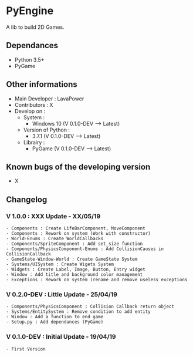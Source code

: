 # PyEngine

A lib to build 2D Games.

## Dependances

- Python 3.5+
- PyGame

## Other informations

- Main Developer : LavaPower
- Contributors : X
- Develop on :
  - System :
    - Windows 10 (V 0.1.0-DEV --> Latest)
  - Version of Python :
    - 3.7.1 (V 0.1.0-DEV --> Latest)
  - Librairy :
    - PyGame (V 0.1.0-DEV --> Latest)

## Known bugs of the developing version

- X

## Changelog

### V 1.0.0 : XXX Update - XX/05/19

    - Components : Create LifeBarComponent, MoveComponent
    - Components : Rework on system (Work with constructor)
    - World-Enums : Create WorldCallbacks
    - Components/SpriteComponent : Add set_size function
    - Components/PhysicsComponent-Enums : Add CollisionCauses in CollisionCallback
    - GameState-Window-World : Create GameState System
    - Systems/UISystem : Create Wigets System
    - Widgets : Create Label, Image, Button, Entry widget
    - Window : Add title and background color management
    - Exceptions : Rework on system (rename and remove useless exceptions

### V 0.2.0-DEV : Little Update - 25/04/19

    - Components/PhysicsComponent : Collision Callback return object
    - Systems/EntitySystem : Remove condition to add entity
    - Window : Add a function to end game
    - Setup.py : Add dependances (PyGame)

### V 0.1.0-DEV : Initial Update - 19/04/19

    - First Version